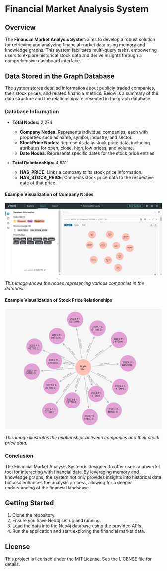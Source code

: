 
# Financial Market Analysis System

## Overview

The **Financial Market Analysis System** aims to develop a robust solution for retrieving and analyzing financial market data using memory and knowledge graphs. This system facilitates multi-query tasks, empowering users to explore historical stock data and derive insights through a comprehensive dashboard interface.


## Data Stored in the Graph Database

The system stores detailed information about publicly traded companies, their stock prices, and related financial metrics. Below is a summary of the data structure and the relationships represented in the graph database.

### Database Information

- **Total Nodes:** 2,274
  - **Company Nodes**: Represents individual companies, each with properties such as name, symbol, industry, and sector.
  - **StockPrice Nodes**: Represents daily stock price data, including attributes for open, close, high, low prices, and volume.
  - **Date Nodes**: Represents specific dates for the stock price entries.

- **Total Relationships:** 4,531
  - **HAS_PRICE**: Links a company to its stock price information.
  - **HAS_STOCK_PRICE**: Connects stock price data to the respective date of that price.

#### Example Visualization of Company Nodes

![Company Nodes](images/companies.jpg)

*This image shows the nodes representing various companies in the database.*

#### Example Visualization of Stock Price Relationships

![Stock Price Relationships](images/Relationship.jpg)

*This image illustrates the relationships between companies and their stock price data.*

### Conclusion

The Financial Market Analysis System is designed to offer users a powerful tool for interacting with financial data. By leveraging memory and knowledge graphs, the system not only provides insights into historical data but also enhances the analysis process, allowing for a deeper understanding of the financial landscape.

## Getting Started

1. Clone the repository.
2. Ensure you have Neo4j set up and running.
3. Load the data into the Neo4j database using the provided APIs.
4. Run the application and start exploring the financial market data.

## License

This project is licensed under the MIT License. See the LICENSE file for details.
